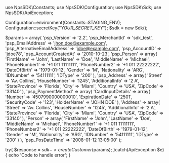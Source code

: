 use NpsSDK\Constants;
use NpsSDK\Configuration;
use NpsSDK\Sdk;
use NpsSDK\ApiException;

Configuration::environment(Constants::STAGING_ENV);
Configuration::secretKey("_YOUR_SECRET_KEY_");
$sdk = new Sdk();

$params = array(
    'psp_Version' => '2.2',
    'psp_MerchantId' => 'sdk_test',
    'psp_EmailAddress' => 'jhon.doe@example.com',
    'psp_AlternativeEmailAddress' => 'jdoe@example.com',
    'psp_AccountID' => 'jdoe78',
    'psp_AccountCreatedAt' => '2010-10-23',
    'psp_Person' => array(
        'FirstName' => 'John',
        'LastName' => 'Doe',
        'MiddleName' => 'Michael',
        'PhoneNumber1' => '+1 011 11111111',
        'PhoneNumber2' => '+1 011 22222222',
        'DateOfBirth' => '1979-01-12',
        'Gender' => 'M',
        'Nationality' => 'ARG',
        'IDNumber' => '54111111',
        'IDType' => '200'
    ),
    'psp_Address' => array(
        'Street' => 'Av. Collins',
        'HouseNumber' => '1245',
        'AdditionalInfo' => '2 A',
        'StateProvince' => 'Florida',
        'City' => 'Miami',
        'Country' => 'USA',
        'ZipCode' => '33140'
    ),
    'psp_PaymentMethod' => array(
        'CardInputDetails' => array(
            'Number' => '4507990000000010',
            'ExpirationDate' => '2501',
            'SecurityCode' => '123',
            'HolderName' => 'JOHN DOE'
            ),
        'Address' => array(
            'Street' => 'Av. Collins',
            'HouseNumber' => '1245',
            'AdditionalInfo' => '2 A',
            'StateProvince' => 'Florida',
            'City' => 'Miami',
            'Country' => 'USA',
            'ZipCode' => '33140'
            ),
        'Person' => array(
            'FirstName' => 'John',
            'LastName' => 'Doe',
            'MiddleName' => 'Michael',
            'PhoneNumber1' => '+1 011 11111111',
            'PhoneNumber2' => '+1 011 22222222',
            'DateOfBirth' => '1979-01-12',
            'Gender' => 'M',
            'Nationality' => 'ARG',
            'IDNumber' => '54111111',
            'IDType' => '200'
            )
    ),
    'psp_PosDateTime' => '2008-01-12 13:05:00'
);

try{ 
    $response = $sdk->createCustomer($params); 
}catch(ApiException $e){ 
    echo 'Code to handle error'; 
} 
